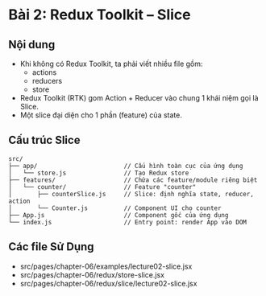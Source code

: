 # Bài 2: Redux Toolkit – Slice

## Nội dung
- Khi không có Redux Toolkit, ta phải viết nhiều file gồm:
    - actions
    - reducers
    - store
- Redux Toolkit (RTK) gom Action + Reducer vào chung 1 khái niệm gọi là Slice.
- Một slice đại diện cho 1 phần (feature) của state.

## Cấu trúc Slice
```
src/
├── app/                        // Cấu hình toàn cục của ứng dụng
│   └── store.js                // Tạo Redux store
├── features/                   // Chứa các feature/module riêng biệt
│   └── counter/                // Feature "counter"
│       ├── counterSlice.js     // Slice: định nghĩa state, reducer, action
│       └── Counter.js          // Component UI cho counter
├── App.js                      // Component gốc của ứng dụng
└── index.js                    // Entry point: render App vào DOM
```

## Các file Sử Dụng
- src/pages/chapter-06/examples/lecture02-slice.jsx
- src/pages/chapter-06/redux/store-slice.jsx
- src/pages/chapter-06/redux/slice/lecture02-slice.jsx